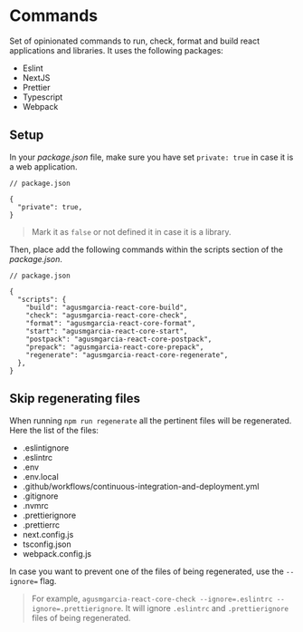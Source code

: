 # Commands

Set of opinionated commands to run, check, format and build react applications and libraries. It uses the following packages:

- Eslint
- NextJS
- Prettier
- Typescript
- Webpack

## Setup

In your _package.json_ file, make sure you have set `private: true` in case it is a web application.

```jsonc
// package.json

{
  "private": true,
}
```

> Mark it as `false` or not defined it in case it is a library.

Then, place add the following commands within the scripts section of the _package.json_.

```jsonc
// package.json

{
  "scripts": {
    "build": "agusmgarcia-react-core-build",
    "check": "agusmgarcia-react-core-check",
    "format": "agusmgarcia-react-core-format",
    "start": "agusmgarcia-react-core-start",
    "postpack": "agusmgarcia-react-core-postpack",
    "prepack": "agusmgarcia-react-core-prepack",
    "regenerate": "agusmgarcia-react-core-regenerate",
  },
}
```

## Skip regenerating files

When running `npm run regenerate` all the pertinent files will be regenerated. Here the list of the files:

- .eslintignore
- .eslintrc
- .env
- .env.local
- .github/workflows/continuous-integration-and-deployment.yml
- .gitignore
- .nvmrc
- .prettierignore
- .prettierrc
- next.config.js
- tsconfig.json
- webpack.config.js

In case you want to prevent one of the files of being regenerated, use the `--ignore=` flag.

> For example, `agusmgarcia-react-core-check --ignore=.eslintrc --ignore=.prettierignore`. It will ignore `.eslintrc` and `.prettierignore` files of being regenerated.
